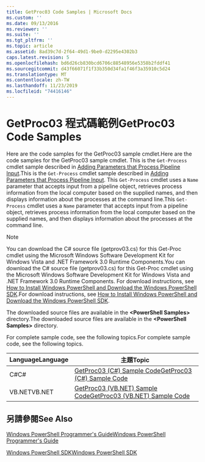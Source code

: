 ```yaml
---
title: GetProc03 Code Samples | Microsoft Docs
ms.custom: ''
ms.date: 09/13/2016
ms.reviewer: ''
ms.suite: ''
ms.tgt_pltfrm: ''
ms.topic: article
ms.assetid: 8ad39c7d-2f64-49d1-9be0-d2295e4302b3
caps.latest.revision: 5
ms.openlocfilehash: bd6d26cb830bcd6706c88548956e5358b2fddf41
ms.sourcegitcommit: d43f66071f1f33b350d34fa1f46f3a35910c5d24
ms.translationtype: MT
ms.contentlocale: zh-TW
ms.lasthandoff: 11/23/2019
ms.locfileid: "74416146"
---
```

# <a name="getproc03-code-samples"></a><span data-ttu-id="c7bc7-102">GetProc03 程式碼範例</span><span class="sxs-lookup"><span data-stu-id="c7bc7-102">GetProc03 Code Samples</span></span>

<span data-ttu-id="c7bc7-103">Here are the code samples for the GetProc03 sample cmdlet.</span><span class="sxs-lookup"><span data-stu-id="c7bc7-103">Here are the code samples for the GetProc03 sample cmdlet.</span></span> <span data-ttu-id="c7bc7-104">This is the `Get-Process` cmdlet sample described in [Adding Parameters that Process Pipeline Input](../cmdlet/adding-parameters-that-process-pipeline-input.md).</span><span class="sxs-lookup"><span data-stu-id="c7bc7-104">This is the `Get-Process` cmdlet sample described in [Adding Parameters that Process Pipeline Input](../cmdlet/adding-parameters-that-process-pipeline-input.md).</span></span> <span data-ttu-id="c7bc7-105">This `Get-Process` cmdlet uses a `Name` parameter that accepts input from a pipeline object, retrieves process information from the local computer based on the supplied names, and then displays information about the processes at the command line.</span><span class="sxs-lookup"><span data-stu-id="c7bc7-105">This `Get-Process` cmdlet uses a `Name` parameter that accepts input from a pipeline object, retrieves process information from the local computer based on the supplied names, and then displays information about the processes at the command line.</span></span>

> [!NOTE]
> <span data-ttu-id="c7bc7-106">You can download the C# source file (getprov03.cs) for this Get-Proc cmdlet using the Microsoft Windows Software Development Kit for Windows Vista and .NET Framework 3.0 Runtime Components.</span><span class="sxs-lookup"><span data-stu-id="c7bc7-106">You can download the C# source file (getprov03.cs) for this Get-Proc cmdlet using the Microsoft Windows Software Development Kit for Windows Vista and .NET Framework 3.0 Runtime Components.</span></span> <span data-ttu-id="c7bc7-107">For download instructions, see [How to Install Windows PowerShell and Download the Windows PowerShell SDK](/powershell/scripting/developer/installing-the-windows-powershell-sdk).</span><span class="sxs-lookup"><span data-stu-id="c7bc7-107">For download instructions, see [How to Install Windows PowerShell and Download the Windows PowerShell SDK](/powershell/scripting/developer/installing-the-windows-powershell-sdk).</span></span>
>
> <span data-ttu-id="c7bc7-108">The downloaded source files are available in the **\<PowerShell Samples>** directory.</span><span class="sxs-lookup"><span data-stu-id="c7bc7-108">The downloaded source files are available in the **\<PowerShell Samples>** directory.</span></span>

<span data-ttu-id="c7bc7-109">For complete sample code, see the following topics.</span><span class="sxs-lookup"><span data-stu-id="c7bc7-109">For complete sample code, see the following topics.</span></span>

|<span data-ttu-id="c7bc7-110">Language</span><span class="sxs-lookup"><span data-stu-id="c7bc7-110">Language</span></span>|<span data-ttu-id="c7bc7-111">主題</span><span class="sxs-lookup"><span data-stu-id="c7bc7-111">Topic</span></span>|
|--------------|-----------|
|<span data-ttu-id="c7bc7-112">C#</span><span class="sxs-lookup"><span data-stu-id="c7bc7-112">C#</span></span>|[<span data-ttu-id="c7bc7-113">GetProc03 (C#) Sample Code</span><span class="sxs-lookup"><span data-stu-id="c7bc7-113">GetProc03 (C#) Sample Code</span></span>](./getproc03-csharp-sample-code.md)|
|<span data-ttu-id="c7bc7-114">VB.NET</span><span class="sxs-lookup"><span data-stu-id="c7bc7-114">VB.NET</span></span>|[<span data-ttu-id="c7bc7-115">GetProc03 (VB.NET) Sample Code</span><span class="sxs-lookup"><span data-stu-id="c7bc7-115">GetProc03 (VB.NET) Sample Code</span></span>](./getproc03-vb-net-sample-code.md)|

## <a name="see-also"></a><span data-ttu-id="c7bc7-116">另請參閱</span><span class="sxs-lookup"><span data-stu-id="c7bc7-116">See Also</span></span>

[<span data-ttu-id="c7bc7-117">Windows PowerShell Programmer's Guide</span><span class="sxs-lookup"><span data-stu-id="c7bc7-117">Windows PowerShell Programmer's Guide</span></span>](./windows-powershell-programmer-s-guide.md)

[<span data-ttu-id="c7bc7-118">Windows PowerShell SDK</span><span class="sxs-lookup"><span data-stu-id="c7bc7-118">Windows PowerShell SDK</span></span>](../windows-powershell-reference.md)
